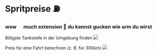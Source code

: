 # Spritpreise ⛽

### wow <img src="https://external-content.duckduckgo.com/iu/?u=https%3A%2F%2Ftse1.mm.bing.net%2Fth%3Fid%3DOIP.jHgVL8ln-1-P8CGcvUck0gHaHa%26pid%3DApi&f=1&ipt=eea5955db432b41f7b418899f3c2e85074db3049d92542794fd1074db4422d07&ipo=images" height="15px"> much extension 💯 du kannst gucken wie arm du wirst


Billigste Tankstelle in der Umgebung finden
![](https://user-images.githubusercontent.com/20997346/207139263-c1a87037-65f7-4cab-8577-bc6677f68701.png)

Preis für eine Fahrt berechnen (z. B. für 300km)
![](https://user-images.githubusercontent.com/20997346/207139521-9fd12b97-25e0-4ad0-98e8-034d4d2472ac.png)
